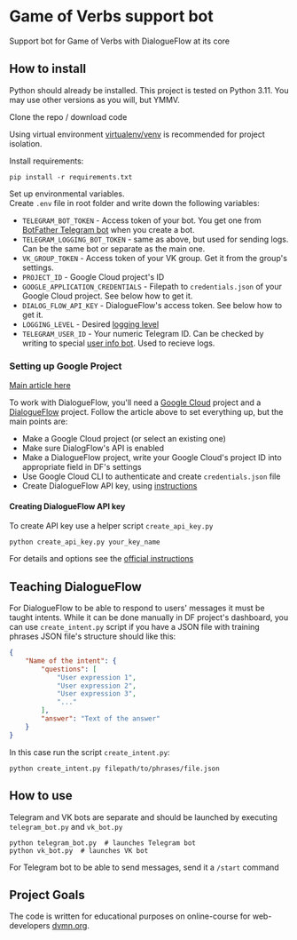 # Game of Verbs support bot
Support bot for Game of Verbs with DialogueFlow at its core

## How to install
Python should already be installed. This project is tested on Python 3.11. You may use other versions as you will, but YMMV.

Clone the repo / download code

Using virtual environment [virtualenv/venv](https://docs.python.org/3/library/venv.html) is recommended for project isolation.

Install requirements:
```commandline
pip install -r requirements.txt
```

Set up environmental variables.  
Create `.env` file in root folder and write down the following variables:
- `TELEGRAM_BOT_TOKEN` - Access token of your bot. You get one from [BotFather Telegram bot](https://t.me/BotFather) when you create a bot.
- `TELEGRAM_LOGGING_BOT_TOKEN` - same as above, but used for sending logs. Can be the same bot or separate as the main one.
- `VK_GROUP_TOKEN` - Access token of your VK group. Get it from the group's settings.
- `PROJECT_ID` - Google Cloud project's ID
- `GOOGLE_APPLICATION_CREDENTIALS` - Filepath to `credentials.json` of your Google Cloud project. See below how to get it.
- `DIALOG_FLOW_API_KEY` - DialogueFlow's access token. See below how to get it.
- `LOGGING_LEVEL` - Desired [logging level](https://docs.python.org/3/library/logging.html#logging-levels)
- `TELEGRAM_USER_ID` - Your numeric Telegram ID. Can be checked by writing to special [user info bot](https://t.me/userinfobot). Used to recieve logs.


### Setting up Google Project

[Main article here](https://cloud.google.com/dialogflow/es/docs/quick/setup)

To work with DialogueFlow, you'll need a [Google Cloud](https://cloud.google.com/) project and a [DialogueFlow](https://dialogflow.cloud.google.com/) project.
Follow the article above to set everything up, but the main points are:
- Make a Google Cloud project (or select an existing one)
- Make sure DialogFlow's API is enabled
- Make a DialogueFlow project, write your Google Cloud's project ID into appropriate field in DF's settings
- Use Google Cloud CLI to authenticate and create `credentials.json` file
- Create DialogueFlow API key, using [instructions](https://cloud.google.com/docs/authentication/api-keys#python)

#### Creating DialogueFlow API key
To create API key use a helper script `create_api_key.py`
```commandline
python create_api_key.py your_key_name
```

For details and options see the [official instructions](https://cloud.google.com/docs/authentication/api-keys#python)

## Teaching DialogueFlow

For DialogueFlow to be able to respond to users' messages it must be taught intents. While it can be done manually in DF project's dashboard, you can use `create_intent.py` script if you have a JSON file with training phrases
JSON file's structure should like this:
```json
{
    "Name of the intent": {
        "questions": [
            "User expression 1",
            "User expression 2",
            "User expression 3",
            "..."
        ],
        "answer": "Text of the answer"
    }
}
```

In this case run the script `create_intent.py`:
```commandline
python create_intent.py filepath/to/phrases/file.json
```

## How to use

Telegram and VK bots are separate and should be launched by executing `telegram_bot.py` and `vk_bot.py`

```commandline
python telegram_bot.py  # launches Telegram bot
python vk_bot.py  # launches VK bot
```

For Telegram bot to be able to send messages, send it a `/start` command

## Project Goals

The code is written for educational purposes on online-course for web-developers [dvmn.org](https://dvmn.org/).
